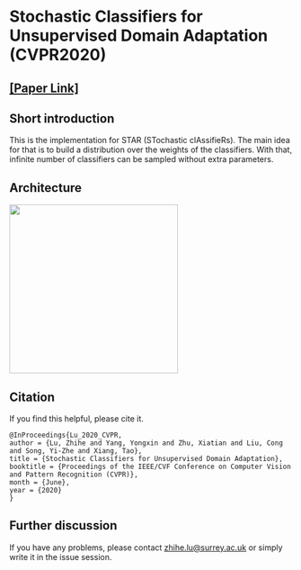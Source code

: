 # Stochastic Classifiers for Unsupervised Domain Adaptation (CVPR2020)

## [[Paper Link]](https://openaccess.thecvf.com/content_CVPR_2020/papers/Lu_Stochastic_Classifiers_for_Unsupervised_Domain_Adaptation_CVPR_2020_paper.pdf)

## Short introduction

This is the implementation for STAR (STochastic clAssifieRs). The main idea for that is to build a distribution over the weights of the classifiers. With that, infinite number of classifiers can be sampled without extra parameters.

## Architecture
<a href="url"><img src="https://github.com/zhiheLu/STAR_Stochastic_Classifiers_for_UDA/tree/master/digit_signal_classification/doc/architecture_small.jpg" align="center" height="300" width="300" ></a>

## Citation

If you find this helpful, please cite it.

```
@InProceedings{Lu_2020_CVPR,
author = {Lu, Zhihe and Yang, Yongxin and Zhu, Xiatian and Liu, Cong and Song, Yi-Zhe and Xiang, Tao},
title = {Stochastic Classifiers for Unsupervised Domain Adaptation},
booktitle = {Proceedings of the IEEE/CVF Conference on Computer Vision and Pattern Recognition (CVPR)},
month = {June},
year = {2020}
}
```

## Further discussion

If you have any problems, please contact zhihe.lu@surrey.ac.uk or simply write it in the issue session.